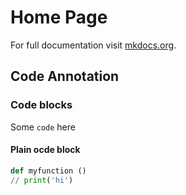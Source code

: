 # Home Page

For full documentation visit [mkdocs.org](https://www.mkdocs.org).

## Code Annotation

### Code blocks

Some `code` here



#### Plain ocde block

``` py
def myfunction ()
// print('hi')

```
